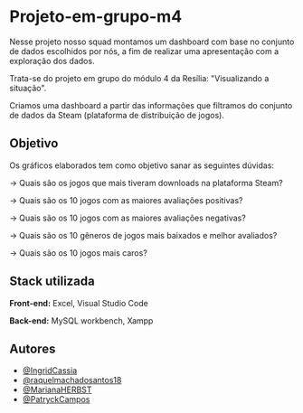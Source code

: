# Projeto-em-grupo-m4
Nesse projeto nosso squad montamos um dashboard com base no conjunto de dados escolhidos por nós, a fim de realizar uma apresentação com a exploração dos dados.

Trata-se do projeto em grupo do módulo 4 da Resília: "Visualizando a situação".

Criamos uma dashboard a partir das informações que filtramos do conjunto de dados da Steam (plataforma de distribuição de jogos).


## Objetivo

Os gráficos elaborados tem como objetivo sanar as seguintes dúvidas:

→ Quais são os jogos que mais tiveram downloads na plataforma Steam?

→ Quais são os 10 jogos com as maiores avaliações positivas?

→ Quais são os 10 jogos com as maiores avaliações negativas?

→ Quais são os 10 gêneros de jogos mais baixados e melhor avaliados?

→ Quais são os 10 jogos mais caros?


## Stack utilizada

**Front-end:** Excel, Visual Studio Code

**Back-end:** MySQL workbench, Xampp


## Autores

- [@IngridCassia](https://github.com/IngridCassia)
- [@raquelmachadosantos18](https://github.com/raquelmachadosantos18)
- [@MarianaHERBST](https://github.com/MarianaHERBST)
 - [@PatryckCampos](https://github.com/PatryckCampos)
